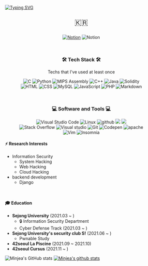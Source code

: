 [![Typing SVG](https://readme-typing-svg.herokuapp.com?color=%23C996F7&size=25&lines=+Hello+👋+LeeMinjea's+github)](https://git.io/typing-svg)

<p align="center" style="font-size : 25px;">🇰🇷</p>

<p align="center">
    <a href="https://lily-rooster-900.notion.site/Minjea-Lee-1e3d7fb178a742c9875e99062400bd03"><img alt="Notion" src="https://img.shields.io/badge/Notion-010101.svg?style=for-the-badge&logo=notion&logoColor=white"></a>
    <img alt="Notion" src="https://img.shields.io/badge/leejoy2@sju.ac.kr-0078D4.svg?style=for-the-badge&logo=microsoft outlook&logoColor=white">
</p>

<br>
<h3 align="center">🛠 Tech Stack 🛠</h3>
<p align="center"> Techs that I've used at least once </p>
<p align="center">
    <img alt="C" src="https://custom-icon-badges.herokuapp.com/badge/C-03599C.svg?style=for-the-badge&logo=c-in-hexagon&logoColor=white">
    <img alt="Python" src="https://img.shields.io/badge/Python-14354C.svg?style=for-the-badge&logo=python&logoColor=white">
    <img alt="MIPS Assembly" src="https://custom-icon-badges.herokuapp.com/badge/Assembly-525252.svg?style=for-the-badge&logo=asm-hex&logoColor=white">
    <img alt="C++" src="https://custom-icon-badges.herokuapp.com/badge/C++-9C033A.svg?style=for-the-badge&logo=cpp2&logoColor=white">
    <img alt="Java" src="https://img.shields.io/badge/Java-007396.svg?style=for-the-badge&logo=java&logoColor=white">
    <img alt="Solidity" src="https://img.shields.io/badge/Solidity-363636?style=for-the-badge&logo=solidity&logoColor=white">
    <br>
    <img alt="HTML" src="https://img.shields.io/badge/HTML-E34F26.svg?style=for-the-badge&logo=html5&logoColor=white"></a>
    <img alt="CSS" src="https://img.shields.io/badge/CSS-1572B6.svg?style=for-the-badge&logo=css3&logoColor=white">
    <img alt="MySQL" src="https://img.shields.io/badge/MySQL-00f.svg?style=for-the-badge&logo=mysql&logoColor=white">
    <img alt="JavaScript" src="https://img.shields.io/badge/JavaScript-F7DF1E.svg?style=for-the-badge&logo=javascript&logoColor=black">
    <img alt="PHP" src="https://img.shields.io/badge/PHP-777BB4.svg?style=for-the-badge&logo=php&logoColor=white">
    <img alt="Markdown" src="https://img.shields.io/badge/Markdown-000000.svg?style=for-the-badge&logo=markdown&logoColor=white">
</p>
<br>
<h3 align="center">💻 Software and Tools 💻</h3>
<p align="center">
    <img alt="Visual Studio Code" src="https://img.shields.io/badge/Visual%20Studio%20Code-0078d7.svg?style=for-the-badge&logo=visual-studio-code&logoColor=white">
    <img alt="Linux" src="https://img.shields.io/badge/Linux-FCC624?style=for-the-badge&logo=linux&logoColor=black">
    <img alt="github" src="https://img.shields.io/badge/github-%23121011.svg?style=for-the-badge&logo=github&logoColor=white">
    <img src="https://img.shields.io/badge/Django-092E20?style=for-the-badge&logo=Django&logoColor=white"/>
    <img src="https://img.shields.io/badge/Docker-2496ED?style=for-the-badge&logo=Docker&logoColor=white"/>
    <br>
    <img alt="Stack Overflow" src="https://img.shields.io/badge/-Stack%20Overflow-FE7A16?style=for-the-badge&logo=stack-overflow&logoColor=white">
    <img alt="Visual studio" src="https://img.shields.io/badge/Visual%20Studio-5C2D91.svg?style=for-the-badge&logo=visual-studio&logoColor=white">
    <img alt="Git" src="https://img.shields.io/badge/Git-F05033.svg?style=for-the-badge&logo=git&logoColor=white">
    <img alt="Codepen" src="https://img.shields.io/badge/Codepen-000000.svg?style=for-the-badge&logo=codepen&logoColor=white">
    <img alt="apache" src="https://img.shields.io/badge/apache-%23D42029.svg?style=for-the-badge&logo=apache&logoColor=white">
    <br>
    <img alt="Vim" src="https://img.shields.io/badge/Vim-019733?style=for-the-badge&logo=vim&logoColor=white">
    <img alt="Insomnia" src="https://img.shields.io/badge/Insomnia-4000BF?style=for-the-badge&logo=insomnia&logoColor=white">
<br>

#### ⚡ Research Interests
- Information Security
    - System Hacking
    - Web Hacking
    - Cloud Hacking
- backend development
  - Django
<br>

#### 🎓 Education
- **Sejong University** (2021.03 ~ )
  - 🔒 Information Security Department
  - Cyber Defense Track (2021.03 ~ )
- **Sejong University's security club S!** (2021.06 ~ )
  - Pwnable Study
- **42seoul La Piscine** (2021.09 ~ 2021.10)
- **42seoul Cursus** (2021.11 ~ )

![Minjea's GitHub stats](https://github-readme-stats.vercel.app/api?username=MinjeaLee&show_icons=true&theme=buefy) [![Minjea's github stats](https://github-readme-stats.vercel.app/api/top-langs/?username=MinjeaLee&layout=compact&theme=buefy)](https://github.com/MinjeaLee)
